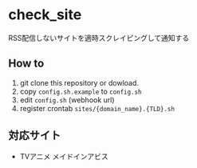 # check_site

RSS配信しないサイトを適時スクレイピングして通知する

## How to

1. git clone this repository or dowload.
2. copy `config.sh.example` to `config.sh`
3. edit `config.sh` (webhook url)
4. register crontab `sites/{domain_name}.{TLD}.sh`

## 対応サイト

- TVアニメ メイドインアビス
